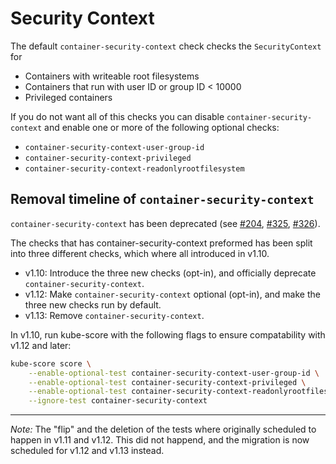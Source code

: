 # Security Context

The default `container-security-context` check checks the `SecurityContext`
for 

* Containers with writeable root filesystems
* Containers that run with user ID or group ID < 10000
* Privileged containers

If you do not want all of this checks you can disable `container-security-context`
and enable one or more of the following optional checks:

* `container-security-context-user-group-id`
* `container-security-context-privileged`
* `container-security-context-readonlyrootfilesystem`

## Removal timeline of `container-security-context`

`container-security-context` has been deprecated (see [#204](https://github.com/zegl/kube-score/pull/204), [#325](https://github.com/zegl/kube-score/pull/325), [#326](https://github.com/zegl/kube-score/pull/326)).

The checks that has container-security-context preformed has been split into three different checks, which where all introduced in v1.10.

* v1.10: Introduce the three new checks (opt-in), and officially deprecate `container-security-context`.
* v1.12: Make `container-security-context` optional (opt-in), and make the three new checks run by default.
* v1.13: Remove `container-security-context`.

In v1.10, run kube-score with the following flags to ensure compatability with v1.12 and later:

```bash
kube-score score \
    --enable-optional-test container-security-context-user-group-id \
    --enable-optional-test container-security-context-privileged \
    --enable-optional-test container-security-context-readonlyrootfilesystem \
    --ignore-test container-security-context
```

----

_Note:_ The "flip" and the deletion of the tests where originally scheduled to happen in v1.11 and v1.12. This did not happend, and the migration is now scheduled for v1.12 and v1.13 instead.
